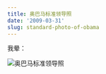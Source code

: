 ```yaml
---
title: 奥巴马标准领导照
date: '2009-03-31'
slug: standard-photo-of-obama
---
```


我晕：


![奥巴马标准领导照](http://pic.yupoo.com/hecaitou/0639072f1a13/21iis5le.jpg)
